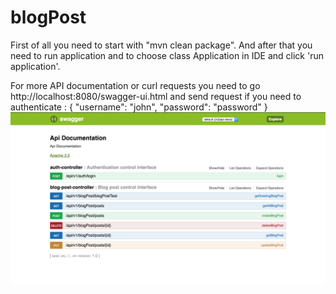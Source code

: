 # blogPost
First of all you need to start with "mvn clean package". And after that you need to run application and to choose class Application in IDE and click 'run application'.

For more API documentation or curl requests you need to go http://localhost:8080/swagger-ui.html
and send request if you need to authenticate :
{
                   "username": "john",
                   "password": "password"
                 }
![Image alt](https://github.com/MadKiev/webBlogRest/blob/master/Screen%20Shot%202018-09-02%20at%2018.08.55.png)
